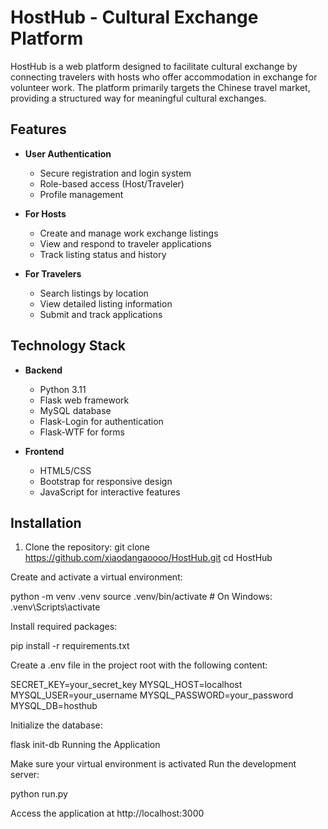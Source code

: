 # HostHub - Cultural Exchange Platform

HostHub is a web platform designed to facilitate cultural exchange by connecting travelers with hosts who offer accommodation in exchange for volunteer work. The platform primarily targets the Chinese travel market, providing a structured way for meaningful cultural exchanges.

## Features

- **User Authentication**
  - Secure registration and login system
  - Role-based access (Host/Traveler)
  - Profile management

- **For Hosts**
  - Create and manage work exchange listings
  - View and respond to traveler applications
  - Track listing status and history

- **For Travelers**
  - Search listings by location
  - View detailed listing information
  - Submit and track applications

## Technology Stack

- **Backend**
  - Python 3.11
  - Flask web framework
  - MySQL database
  - Flask-Login for authentication
  - Flask-WTF for forms

- **Frontend**
  - HTML5/CSS
  - Bootstrap for responsive design
  - JavaScript for interactive features

## Installation

1. Clone the repository:
git clone https://github.com/xiaodangaoooo/HostHub.git
cd HostHub

Create and activate a virtual environment:

python -m venv .venv
source .venv/bin/activate  # On Windows: .venv\Scripts\activate

Install required packages:

pip install -r requirements.txt

Create a .env file in the project root with the following content:

SECRET_KEY=your_secret_key
MYSQL_HOST=localhost
MYSQL_USER=your_username
MYSQL_PASSWORD=your_password
MYSQL_DB=hosthub

Initialize the database:

flask init-db
Running the Application

Make sure your virtual environment is activated
Run the development server:

python run.py

Access the application at http://localhost:3000